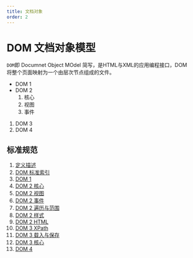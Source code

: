 ```yaml
---
title: 文档对象
order: 2
---
```


# DOM 文档对象模型

`DOM`即 Documnet Object MOdel 简写，是HTML与XML的应用编程接口，DOM将整个页面映射为一个由层次节点组成的文件。

* DOM 1
* DOM 2
  1. 核心
  2. 视图
  3. 事件
1. DOM 3
1. DOM 4

## 标准规范

1. [定义描述](https://www.w3.org/DOM/)
1. [DOM 标准索引](http://www.w3.org/standards/techs/dom)
1. [DOM 1](https://www.w3.org/TR/1998/REC-DOM-Level-1-19981001/)
1. [DOM 2 核心](https://www.w3.org/TR/DOM-Level-2-Core/)
1. [DOM 2 视图](https://www.w3.org/TR/DOM-Level-2-Views/)
1. [DOM 2 事件](https://www.w3.org/TR/DOM-Level-2-Events/)
1. [DOM 2 遍历与范围](https://www.w3.org/TR/DOM-Level-2-Traversal-Range/)
1. [DOM 2 样式](https://www.w3.org/TR/DOM-Level-2-Style/)
1. [DOM 2 HTML](https://www.w3.org/TR/DOM-Level-2-HTML/)
1. [DOM 3 XPath](https://www.w3.org/TR/DOM-Level-3-XPath/)
1. [DOM 3 载入与保存](https://www.w3.org/TR/DOM-Level-3-LS/)
1. [DOM 3 核心](https://www.w3.org/TR/DOM-Level-3-Core/)
1. [DOM 4](https://www.w3.org/TR/2015/REC-dom-20151119/)
